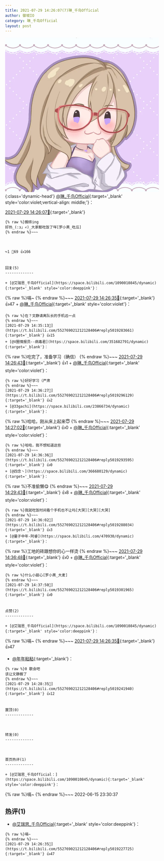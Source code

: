 ```yaml
---
title: 2021-07-29 14:26:07(7)琳_千鸟Official
author: 御坂IO
category: 琳_千鸟Official
layout: post
---
```


![img](/images/c0a88f85ebd0d056f37b114e0748e69556c8b488.jpg){:class='dynamic-head'}
[@琳_千鸟Official](https://space.bilibili.com/1620923329/dynamic){:target='_blank' style='color:violet;vertical-align: middle;'}：

[2021-07-29 14:26:07🔗](https://t.bilibili.com/552769021212128406){:target='_blank'}

~~~
{% raw %}搬砖ing
好热_(:з」∠)_大家都吃饭了咩[罗小黑_吃瓜]
{% endraw %}~~~



↪️1 💬69 👍166


回复(5)
-------------

+ [@艾瑞思_千鸟Official](https://space.bilibili.com/1090010845/dynamic){:target='_blank' style='color:deeppink'}：
~~~
{% raw %}嗝~
{% endraw %}~~~
[2021-07-29 14:26:35🔗](https://t.bilibili.com/552769021212128406#reply5019227725){:target='_blank'} 👍47
    + [@琳_千鸟Official](https://space.bilibili.com/1620923329/dynamic){:target='_blank' style='color:violet'}：
~~~
{% raw %}在？文静请离队长的手机远一点
{% endraw %}~~~
[2021-07-29 14:35:13🔗](https://t.bilibili.com/552769021212128406#reply5019283661){:target='_blank'} 👍15
+ [@V圈情报员--病毒君](https://space.bilibili.com/351682791/dynamic){:target='_blank'}：
~~~
{% raw %}吃完了，准备学习（确信）
{% endraw %}~~~
[2021-07-29 14:26:43🔗](https://t.bilibili.com/552769021212128406#reply5019228009){:target='_blank'} 👍1
    + [@琳_千鸟Official](https://space.bilibili.com/1620923329/dynamic){:target='_blank' style='color:violet'}：
~~~
{% raw %}好好学习（严肃
{% endraw %}~~~
[2021-07-29 14:36:27🔗](https://t.bilibili.com/552769021212128406#reply5019296129){:target='_blank'} 👍2
+ [@33gachi](https://space.bilibili.com/23866734/dynamic){:target='_blank'}：
~~~
{% raw %}哈哈，刚从床上起来😇
{% endraw %}~~~
[2021-07-29 14:27:02🔗](https://t.bilibili.com/552769021212128406#reply5019237162){:target='_blank'} 👍0
    + [@琳_千鸟Official](https://space.bilibili.com/1620923329/dynamic){:target='_blank' style='color:violet'}：
~~~
{% raw %}哈哈，我不想知道这些
{% endraw %}~~~
[2021-07-29 14:36:36🔗](https://t.bilibili.com/552769021212128406#reply5019293595){:target='_blank'} 👍0
+ [@四念丶](https://space.bilibili.com/366680129/dynamic){:target='_blank'}：
~~~
{% raw %}不准偷懒😋
{% endraw %}~~~
[2021-07-29 14:29:43🔗](https://t.bilibili.com/552769021212128406#reply5019252678){:target='_blank'} 👍8
    + [@琳_千鸟Official](https://space.bilibili.com/1620923329/dynamic){:target='_blank' style='color:violet'}：
~~~
{% raw %}我就吃饭时间看个手机也不让吗[大哭][大哭][大哭]
{% endraw %}~~~
[2021-07-29 14:36:02🔗](https://t.bilibili.com/552769021212128406#reply5019288034){:target='_blank'} 👍3
+ [@量子中年-阿睿](https://space.bilibili.com/470930/dynamic){:target='_blank'}：
~~~
{% raw %}工地的砖跟想你的心一样烫
{% endraw %}~~~
[2021-07-29 14:36:48🔗](https://t.bilibili.com/552769021212128406#reply5019296807){:target='_blank'} 👍0
    + [@琳_千鸟Official](https://space.bilibili.com/1620923329/dynamic){:target='_blank' style='color:violet'}：
~~~
{% raw %}什么小甜心[罗小黑_大麦]
{% endraw %}~~~
[2021-07-29 14:37:50🔗](https://t.bilibili.com/552769021212128406#reply5019301965){:target='_blank'} 👍0


点赞(2)
-------------

+ [@艾瑞思_千鸟Official](https://space.bilibili.com/1090010845/dynamic){:target='_blank' style='color:deeppink'}：
~~~
{% raw %}嗝~
{% endraw %}~~~
[2021-07-29 14:26:35🔗](https://t.bilibili.com/552769021212128406#reply5019227725){:target='_blank'} 👍47
+ [@年年粘粘](https://space.bilibili.com/24718508/dynamic){:target='_blank'}：
~~~
{% raw %}0 歇会吧 
该让文静搬了
{% endraw %}~~~
[2021-07-29 14:28:35🔗](https://t.bilibili.com/552769021212128406#reply5019241940){:target='_blank'} 👍12


置顶(0)
-------------



转发(0)
-------------



首页热评(1)
-------------

+ [@艾瑞思_千鸟Official：](https://space.bilibili.com/1090010845/dynamic){:target='_blank' style='color:deeppink'}：
~~~
{% raw %}嗝~
{% endraw %}~~~
2022-06-15 23:30:37


热评(1)
-------------

+ [@艾瑞思_千鸟Official](https://space.bilibili.com/1090010845/dynamic){:target='_blank' style='color:deeppink'}：
~~~
{% raw %}嗝~
{% endraw %}~~~
[2021-07-29 14:26:35🔗](https://t.bilibili.com/552769021212128406#reply5019227725){:target='_blank'} 👍47


